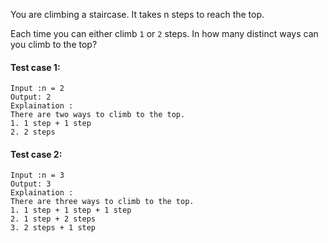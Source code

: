
You are climbing a staircase. It takes n steps to reach the top.

Each time you can either climb `1` or `2` steps. In how many distinct ways can you climb to the top?

#### Test case 1:

```
Input :n = 2
Output: 2
Explaination :
There are two ways to climb to the top.
1. 1 step + 1 step
2. 2 steps
```

#### Test case 2:

```
Input :n = 3
Output: 3
Explaination :
There are three ways to climb to the top.
1. 1 step + 1 step + 1 step
2. 1 step + 2 steps
3. 2 steps + 1 step
```
